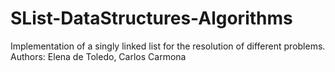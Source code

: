 # SList-DataStructures-Algorithms
Implementation of a singly linked list for the resolution of different problems. Authors: Elena de Toledo, Carlos Carmona
